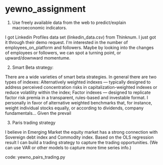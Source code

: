 # yewno_assignment

1. Use freely available data from the web to predict/explain macroeconomic indicators.

I got Linkedin Profiles data set (linkedin_data.csv) from Thinknum. I just got it through their demo request. 
I'm interested in the number of employees_on_platform and followers. Maybe by looking into the changes of employees or followers, 
we can spot a turning point, or upward/downward momentume.

2. Smart Beta strategy:

There are a wide varieties of smart beta strategies. In general there are two types of indexes:
	Alternatively weighted indexes — typically designed to address perceived concentration risks in 
					capitalization-weighted indexes or reduce volatility within the index;
	Factor indexes — designed to replicate factor risk premia in a transparent, rules-based and investable format.
I personally in favor of alternative weighted benchmarks that, for instance, weight individual stocks equally, 
or according to dividends, company fundamentals... Given the prevail


3. Paris trading strategy
  
I believe in Emerging Market the equity market has a strong connection with 
Sovereign debt index and Commodity index. Based on the OLS regression result I can 
build a trading strategy to capture the trading opportunities. (We can use VAR or other models to capture more time series info.)

code: yewno_pairs_trading.py  
